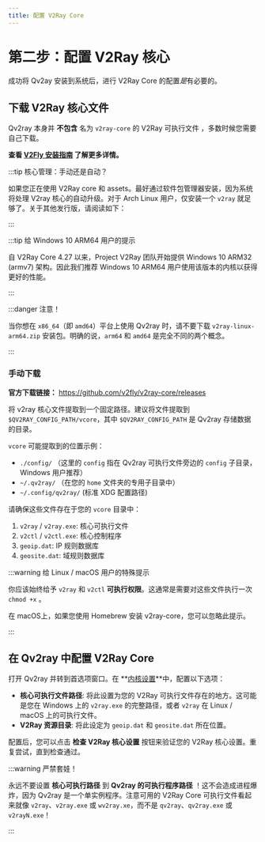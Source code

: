 ```yaml
---
title: 配置 V2Ray Core
---
```


# 第二步：配置 V2Ray 核心

成功将 Qv2ay 安装到系统后，进行 V2Ray Core 的配置*是*有必要的。

## 下载 V2Ray 核心文件

Qv2ray 本身并 **不包含** 名为 `v2ray-core` 的 V2Ray 可执行文件 ，多数时候您需要自己下载。

**查看 [V2Fly 安装指南](https://www.v2fly.org/guide/install.html) 了解更多详情。**

:::tip 核心管理：手动还是自动？

如果您正在使用 V2Ray core 和 assets。最好通过软件包管理器安装，因为系统将处理 V2ray 核心的自动升级。对于 Arch Linux 用户，仅安装一个 `v2ray` 就足够了。关于其他发行版，请阅读如下：

:::

:::tip 给 Windows 10 ARM64 用户的提示

自 V2Ray Core 4.27 以来，Project V2Ray 团队开始提供 Windows 10 ARM32 (armv7) 架构。因此我们推荐 Windows 10 ARM64 用户使用该版本的内核以获得更好的性能。

:::

:::danger 注意！

当你想在 `x86_64`（即 `amd64`）平台上使用 Qv2ray 时，请不要下载 `v2ray-linux-arm64.zip` 安装包。明确的说，`arm64` 和 `amd64` 是完全不同的两个概念。

:::

### 手动下载

**官方下载链接：** <https://github.com/v2fly/v2ray-core/releases>

将 v2ray 核心文件提取到一个固定路径。建议将文件提取到 `$QV2RAY_CONFIG_PATH/vcore`，其中 `$QV2RAY_CONFIG_PATH` 是 Qv2ray 存储数据的目录。

`vcore` 可能提取到的位置示例：

- `./config/` （这里的 `config` 指在 Qv2ray 可执行文件旁边的 `config` 子目录，Windows 用户推荐）
- `~/.qv2ray/` （在您的 `home` 文件夹的专用子目录中）
- `~/.config/qv2ray/` (标准 XDG 配置路径)

请确保这些文件存在于您的 `vcore` 目录中：

1. `v2ray` / `v2ray.exe`: 核心可执行文件
2. `v2ctl` / `v2ctl.exe`: 核心控制程序
3. `geoip.dat`: IP 规则数据库
4. `geosite.dat`: 域规则数据库

:::warning 给 Linux / macOS 用户的特殊提示

你应该始终给予 `v2ray` 和 `v2ctl` **可执行权限**。这通常是需要对这些文件执行一次 `chmod +x` 。

在 macOS上，如果您使用 Homebrew 安装 v2ray-core，您可以忽略此提示。

:::

## 在 Qv2ray 中配置 V2Ray Core

打开 Qv2ray 并转到首选项窗口。在 **[内核设置](qv2ray://open/preference/kernel)**中，配置以下选项：

- **核心可执行文件路径**: 将此设置为您的 V2Ray 可执行文件存在的地方。这可能是您在 Windows 上的 `v2ray.exe` 的完整路径，或者 `v2ray` 在 Linux / macOS 上的可执行文件。
- **V2Ray 资源目录**: 将此设定为 `geoip.dat` 和 `geosite.dat` 所在位置。

配置后，您可以点击 **检查 V2Ray 核心设置** 按钮来验证您的 V2Ray 核心设置。重复尝试，直到检查通过。

:::warning 严禁套娃！

永远不要设置 **核心可执行路径** 到 **Qv2ray 的可执行程序路径** ！这不会造成进程爆炸，因为 Qv2ray 是一个单实例程序。注意可用的 V2Ray Core 可执行文件看起来就像 `v2ray`、`v2ray.exe` 或 `wv2ray.xe`，而不是 `qv2ray`、`qv2ray.exe` 或 `v2rayN.exe`！

:::
